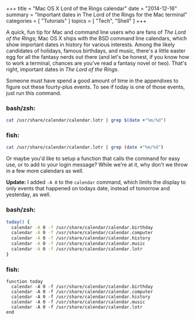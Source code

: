 +++
title = "Mac OS X Lord of the Rings calendar"
date = "2014-12-16"
summary = "Important dates in The Lord of the Rings for the Mac terminal"
categories = [ "Tutorials" ]
topics = [
  "Tech",
  "Shell"
]
+++


A quick, fun tip for Mac and command line users who are fans of _The Lord of the Rings_; Mac OS X ships with the BSD command line calendars, which show important dates in history for various interests. Among the likely candidates of holidays, famous birthdays, and music, there's a little easter egg for all the fantasy nerds out there (and let's be honest, if you know how to work a terminal, chances are you've read a fantasy novel or two). That's right, important dates in _The Lord of the Rings_.

Someone must have spend a good amount of time in the appendixes to figure out these fourty-plus events. To see if today is one of those events, just run this command.

### bash/zsh:

``` bash
cat /usr/share/calendar/calendar.lotr | grep $(date +"%m/%d")
```

### fish:

``` bash
cat /usr/share/calendar/calendar.lotr | grep (date +"%m/%d")
```

Or maybe you'd like to setup a function that calls the command for easy use, or to add to your login message? While we're at it, why don't we throw in a few more calendars as well.

**Update:**
I added `-A 0` to the `calendar` command, which limits the display to only events that happened on todays date, instead of tomorrow and yesterday, as well.

### bash/zsh:

``` bash
today() {
  calendar -A 0 -f /usr/share/calendar/calendar.birthday
  calendar -A 0 -f /usr/share/calendar/calendar.computer
  calendar -A 0 -f /usr/share/calendar/calendar.history
  calendar -A 0 -f /usr/share/calendar/calendar.music
  calendar -A 0 -f /usr/share/calendar/calendar.lotr
}
```

### fish:

``` fish
function today
  calendar -A 0 -f /usr/share/calendar/calendar.birthday
  calendar -A 0 -f /usr/share/calendar/calendar.computer
  calendar -A 0 -f /usr/share/calendar/calendar.history
  calendar -A 0 -f /usr/share/calendar/calendar.music
  calendar -A 0 -f /usr/share/calendar/calendar.lotr
end
```
